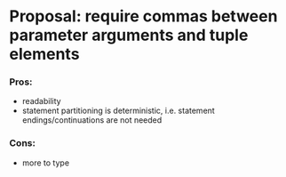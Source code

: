 # Proposal: require commas between parameter arguments and tuple elements

### Pros:

* readability
* statement partitioning is deterministic, i.e. statement endings/continuations are not needed

### Cons:

* more to type
